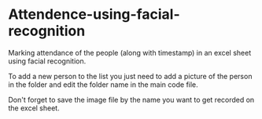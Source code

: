 # Attendence-using-facial-recognition
Marking attendance of the people (along with timestamp) in an excel sheet using facial recognition.

To add a new person to the list you just need to add a picture of the person in the folder and edit the folder name in the main code file. 

Don't forget to save the image file by the name you want to get recorded on the excel sheet.
